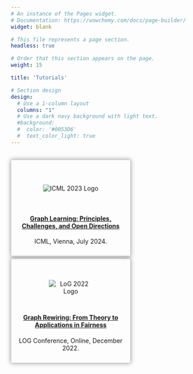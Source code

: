```yaml
---
# An instance of the Pages widget.
# Documentation: https://wowchemy.com/docs/page-builder/
widget: blank

# This file represents a page section.
headless: true

# Order that this section appears on the page.
weight: 15

title: 'Tutorials'

# Section design
design:
  # Use a 1-column layout
  columns: "1"
  # Use a dark navy background with light text.
  #background:
  #  color: '#0053D6'
  #  text_color_light: true
---
```



<!-- HTML for the two-column layout with tutorial details and logos, using inline styles -->
</br>
<div style="display: flex; justify-content: space-between; flex-wrap: wrap; gap: 5px;">
  <!-- First tutorial -->
  <div style="width: 48%; border: 1px solid #ccc; padding: 15px; box-shadow: 0px 0px 10px rgba(0, 0, 0, 0.4); text-align: center;">
    <div style="display: flex; justify-content: center; align-items: center; height: 100px; margin-bottom: 10px;">
      <img src="https://icml.cc/static/core/img/ICML-logo.svg" alt="ICML 2023 Logo" style="max-width: 150px;">
    </div>
    <h4 style="margin-top: 10px;"><a href="https://icml2024graphs.ameyavelingker.com/">Graph Learning: Principles, Challenges, and Open Directions</a></h3>
    <p style="margin: 10px 0;">ICML, Vienna, July 2024.</p>
  </div>

   <!-- Second tutorial -->
  <div style="width: 48%; border: 1px solid #ccc; padding: 15px; box-shadow: 0px 0px 10px rgba(0, 0, 0, 0.4); text-align: center;">
    <div style="display: flex; justify-content: center; align-items: center; height: 100px; margin-bottom: 10px;">
      <img src="https://logconference.org/media/logo_conf_below_512_512_hu0b3b5122a793f6cbe7d94790c745769e_24489_1200x0_resize_lanczos_3.png" alt="LoG 2022 Logo" style="max-width: 100px;">
    </div>
    <h4 style="margin-top: 10px;" ><a href='https://ellisalicante.org/tutorials/GraphRewiring'>Graph Rewiring: From Theory to Applications in Fairness</a></h3>
    <p style="margin: 10px 0;">LOG Conference, Online, December 2022.</p>
  </div>
  
</div>
